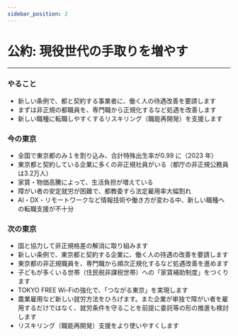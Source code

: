 ```yaml
---
sidebar_position: 2
---
```


# 公約: 現役世代の手取りを増やす
----------------------------------

### やること
- 新しい条例で、都と契約する事業者に、働く人の待遇改善を要請します
- まずは非正規の都職員を、専門職から正規化するなど処遇を改善します
- 新しい職種に転職しやすくするリスキリング（職能再開発）を支援します

### 今の東京
- 全国で東京都のみ１を割り込み、合計特殊出生率が0.99 に（2023 年）
- 東京都と契約している企業に多くの非正規社員がいる（都庁の非正規公務員は3.2万人）
- 家賃・物価高騰によって、生活負担が増えている
- 障がい者の安定就労が困難で、都教委すら法定雇用率大幅割れ
- AI・DX・リモートワークなど情報技術や働き方が変わる中、新しい職種への転職支援が不十分

### 次の東京
- 国と協力して非正規格差の解消に取り組みます
- 新しい条例で、東京都と契約する企業に、働く人の待遇の改善を要請します
- 東京都の非正規職員を、専門職から順次正規化するなど処遇改善を進めます
- 子どもが多くいる世帯（住民税非課税世帯）への「家賃補助制度」をつくります
- TOKYO FREE Wi-Fiの強化で、「つながる東京」を実現します
- 農業雇用など新しい就労方法をひろげます。また企業が単独で障がい者を雇用するだけではなく、就労条件を守ることを前提に委託等の形の推進も検討します
- リスキリング（職能再開発）支援をより使いやすくします
